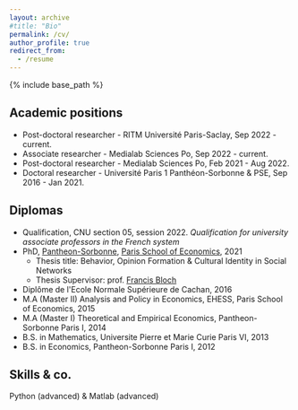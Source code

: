 ```yaml
---
layout: archive
#title: "Bio"
permalink: /cv/
author_profile: true
redirect_from:
  - /resume
---
```


{% include base_path %}

Academic positions
---
* Post-doctoral researcher - RITM Université Paris-Saclay, Sep 2022 - current.
* Associate researcher - Medialab Sciences Po, Sep 2022 - current.
* Post-doctoral researcher - Medialab Sciences Po, Feb 2021 - Aug 2022. 
* Doctoral researcher - Université Paris 1 Panthéon-Sorbonne & PSE, Sep 2016 - Jan 2021. 

Diplomas
---
* Qualification, CNU section 05, session 2022. *Qualification for university associate professors in the French system*
* PhD, [Pantheon-Sorbonne](http://www.pantheonsorbonne.fr/), [Paris School of Economics](https://www.parisschoolofeconomics.eu/en/), 2021 
  * Thesis title: Behavior, Opinion Formation & Cultural Identity in Social Networks 
  * Thesis Supervisor: prof. [Francis Bloch](https://www.sites.google.com/site/francisbloch1/)
* Diplôme de l'Ecole Normale Supérieure de Cachan, 2016
* M.A (Master II) Analysis and Policy in Economics, EHESS, Paris School of Economics, 2015
* M.A (Master I) Theoretical and Empirical Economics, Pantheon-Sorbonne Paris I, 2014
* B.S. in Mathematics, Universite Pierre et Marie Curie Paris VI, 2013
* B.S. in Economics, Pantheon-Sorbonne Paris I, 2012

Skills & co. 
---
Python (advanced) & Matlab (advanced)




